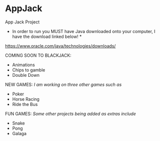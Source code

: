 # AppJack
App Jack Project

* In order to run you MUST have Java downloaded onto your computer, I have the download linked below! *

https://www.oracle.com/java/technologies/downloads/

COMING SOON TO BLACKJACK:

* Animations
* Chips to gamble
* Double Down

NEW GAMES: 
_I am working on three other games such as_
* Poker
* Horse Racing
* Ride the Bus

FUN GAMES:
_Some other projects being added as extras include_
* Snake
* Pong
* Galaga 
